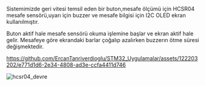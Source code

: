 
Sistemimizde geri vitesi temsil eden bir buton,mesafe ölçümü için HCSR04 mesafe sensörü,uyarı için buzzer ve mesafe bilgisi için
I2C OLED ekran kullanılmıştır.

Buton aktif hale mesafe sensörü okuma işlemine başlar ve ekran aktif hale gelir. Mesafeye göre ekrandaki barlar çoğalıp azalırken
buzzerın ötme süresi değişmektedir.

https://github.com/ErcanTanriverdioglu/STM32_Uygulamalar/assets/122203202/e771d1d6-2e34-4808-ad3e-ccfa4411d746

![hcsr04_devre](https://github.com/ErcanTanriverdioglu/STM32_Uygulamalar/assets/122203202/64f5a632-69a2-4a11-a740-1ef1917229d9)
